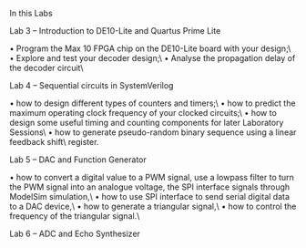 In this Labs 


Lab 3 – Introduction to DE10-Lite and Quartus Prime Lite

• Program the Max 10 FPGA chip on the DE10-Lite board with your design;\\
• Explore and test your decoder design;\\
• Analyse the propagation delay of the decoder circuit\\

Lab 4 – Sequential circuits in SystemVerilog

• how to design different types of counters and timers;\\
• how to predict the maximum operating clock frequency of your clocked circuits;\\
• how to design some useful timing and counting components for later Laboratory Sessions\\
• how to generate pseudo-random binary sequence using a linear feedback shift\\
register.

Lab 5 – DAC and Function Generator

• how to convert a digital value to a PWM signal, use a lowpass filter to turn the PWM signal into an analogue voltage, the SPI interface signals through ModelSim simulation,\\
• how to use SPI interface to send serial digital data to a DAC device,\\
• how to generate a triangular signal,\\
• how to control the frequency of the triangular signal.\\

Lab 6 – ADC and Echo Synthesizer
